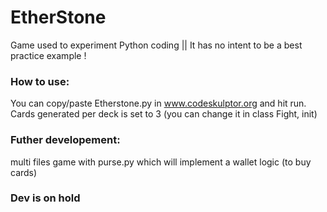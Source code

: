 # EtherStone
Game used to experiment Python coding || It has no intent to be a best practice example !

### How to use:

You can copy/paste Etherstone.py in www.codeskulptor.org and hit run.
Cards generated per deck is set to 3 (you can change it in class Fight, init)

### Futher developement:

multi files game with purse.py which will implement a wallet logic (to buy cards)

### Dev is on hold 
